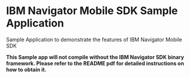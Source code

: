 # IBM Navigator Mobile SDK Sample Application

Sample Application to demonstrate the features of IBM Navigator Mobile SDK

**This Sample app will not compile without the IBM Navigator SDK binary framework. Please refer to the README pdf for detailed instructions on how to obtain it.**
